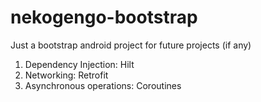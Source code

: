 # nekogengo-bootstrap

Just a bootstrap android project for future projects (if any)

1. Dependency Injection: Hilt
2. Networking: Retrofit
3. Asynchronous operations: Coroutines
